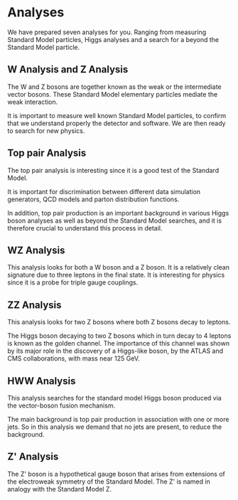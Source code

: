 # Analyses

We have prepared seven analyses for you.  Ranging from measuring Standard Model particles, Higgs analyses and a search for a beyond the Standard Model particle.

## W Analysis and Z Analysis

The W and Z bosons are together known as the weak or the intermediate vector bosons. These Standard Model elementary particles mediate the weak interaction.  

It is important to measure well known Standard Model particles, to confirm that we understand properly the detector and software.  We are then ready to search for new physics.

## Top pair Analysis

The top pair analysis is interesting since it is a good test of the Standard Model.

It is important for discrimination between different data simulation generators,  QCD models and parton distribution functions.

In addition, top pair production is an important background in various Higgs boson analyses as well as beyond the Standard Model searches, and it is therefore crucial to understand this process in detail. 


## WZ Analysis

This analysis looks for both a W boson and a Z boson.
It is a relatively clean signature due to three leptons in the final state.  It is interesting for physics since it is a probe for triple gauge couplings.

## ZZ Analysis

This analysis looks for two Z bosons where both Z bosons decay to leptons.  

The Higgs boson decaying to two Z bosons which in turn decay to 4 leptons is known as the golden channel.
The importance of this channel was shown by its major role in the discovery of a Higgs-like boson, by the ATLAS and CMS collaborations, with mass near 125 GeV. 

## HWW Analysis

This analysis searches for the standard model Higgs boson produced via the vector-boson fusion mechanism. 

The main background is top pair production in association with one or more jets. So in this analysis we demand that no jets are present, to reduce the background.

## Z' Analysis

The Z' boson is a hypothetical gauge boson that arises from extensions of the electroweak symmetry of the Standard Model. The Z' is named in analogy with the Standard Model Z.
